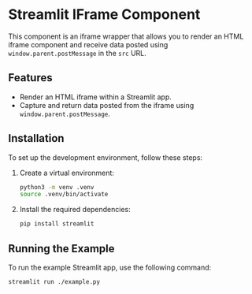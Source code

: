 # Streamlit IFrame Component

This component is an iframe wrapper that allows you to render an HTML iframe component and receive data posted using `window.parent.postMessage` in the `src` URL.

## Features

- Render an HTML iframe within a Streamlit app.
- Capture and return data posted from the iframe using `window.parent.postMessage`.

## Installation

To set up the development environment, follow these steps:

1. Create a virtual environment:
    ```sh
    python3 -m venv .venv
    source .venv/bin/activate
    ```

2. Install the required dependencies:
    ```sh
    pip install streamlit
    ```

## Running the Example

To run the example Streamlit app, use the following command:
```sh
streamlit run ./example.py
```